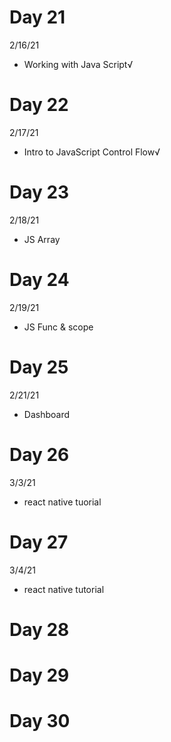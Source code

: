 # Day 21

2/16/21

- Working with Java Script√

# Day 22

2/17/21

- Intro to JavaScript Control Flow√

# Day 23

2/18/21

- JS Array

# Day 24

2/19/21

- JS Func & scope

# Day 25

2/21/21

- Dashboard

# Day 26

3/3/21

- react native tuorial

# Day 27

3/4/21

- react native tutorial

# Day 28

# Day 29

# Day 30
